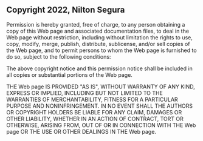 ## Copyright 2022, Nilton Segura

Permission is hereby granted, free of charge, to any person obtaining a copy of this Web page and associated documentation files, to deal in the Web page without restriction, including without limitation the rights to use, copy, modify, merge, publish, distribute, sublicense, and/or sell copies of the Web page, and to permit persons to whom the Web page is furnished to do so, subject to the following conditions:

The above copyright notice and this permission notice shall be included in all copies or substantial portions of the Web page.

THE Web page IS PROVIDED "AS IS", WITHOUT WARRANTY OF ANY KIND, EXPRESS OR IMPLIED, INCLUDING BUT NOT LIMITED TO THE WARRANTIES OF MERCHANTABILITY, FITNESS FOR A PARTICULAR PURPOSE AND NONINFRINGEMENT. IN NO EVENT SHALL THE AUTHORS OR COPYRIGHT HOLDERS BE LIABLE FOR ANY CLAIM, DAMAGES OR OTHER LIABILITY, WHETHER IN AN ACTION OF CONTRACT, TORT OR OTHERWISE, ARISING FROM, OUT OF OR IN CONNECTION WITH THE Web page OR THE USE OR OTHER DEALINGS IN THE Web page.
